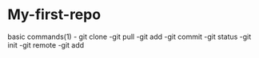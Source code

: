 # My-first-repo




basic commands(1)
     - git clone
     -git pull
     -git add
     -git commit
     -git status
     -git init
     -git remote
     -git add




